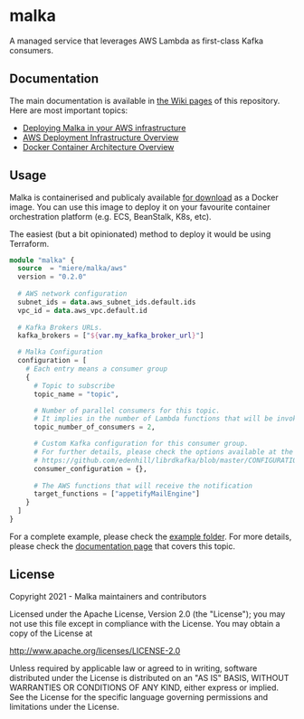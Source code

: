 # malka
A managed service that leverages AWS Lambda as first-class Kafka consumers.

## Documentation
The main documentation is available in [the Wiki pages](https://github.com/miere/malka/wiki/) of this
repository. Here are most important topics:
- [Deploying Malka in your AWS infrastructure](https://github.com/miere/malka/wiki/Deploying-Malka-in-your-AWS)
- [AWS Deployment Infrastructure Overview](https://github.com/miere/malka/wiki/AWS-Deployment-Infrastructure)
- [Docker Container Architecture Overview](https://github.com/miere/malka/wiki/Docker-Container-Architecture)


## Usage
Malka is containerised and publicaly available [for download](https://hub.docker.com/r/miere/malka-consumer)
as a Docker image. You can use this image to deploy it on your favourite container orchestration
platform (e.g. ECS, BeanStalk, K8s, etc).

The easiest (but a bit opinionated) method to deploy it would be using Terraform.

```terraform
module "malka" {
  source  = "miere/malka/aws"
  version = "0.2.0"
  
  # AWS network configuration
  subnet_ids = data.aws_subnet_ids.default.ids
  vpc_id = data.aws_vpc.default.id
  
  # Kafka Brokers URLs.
  kafka_brokers = ["${var.my_kafka_broker_url}"]

  # Malka Configuration
  configuration = [
    # Each entry means a consumer group
    {
      # Topic to subscribe
      topic_name = "topic",

      # Number of parallel consumers for this topic.
      # It implies in the number of Lambda functions that will be invoked simultaneously.
      topic_number_of_consumers = 2,

      # Custom Kafka configuration for this consumer group.
      # For further details, please check the options available at the librdkafka documentation
      # https://github.com/edenhill/librdkafka/blob/master/CONFIGURATION.md
      consumer_configuration = {},
      
      # The AWS functions that will receive the notification
      target_functions = ["appetifyMailEngine"]
    }
  ]
}
```
For a complete example, please check the [example folder](https://github.com/miere/malka/blob/main/example/main.tf). For
more details, please check the [documentation page](https://github.com/miere/malka/wiki/Deploying-Malka-in-your-AWS) that
covers this topic.

## License
Copyright 2021 - Malka maintainers and contributors

Licensed under the Apache License, Version 2.0 (the "License");
you may not use this file except in compliance with the License.
You may obtain a copy of the License at

   http://www.apache.org/licenses/LICENSE-2.0

Unless required by applicable law or agreed to in writing, software
distributed under the License is distributed on an "AS IS" BASIS,
WITHOUT WARRANTIES OR CONDITIONS OF ANY KIND, either express or implied.
See the License for the specific language governing permissions and
limitations under the License.
